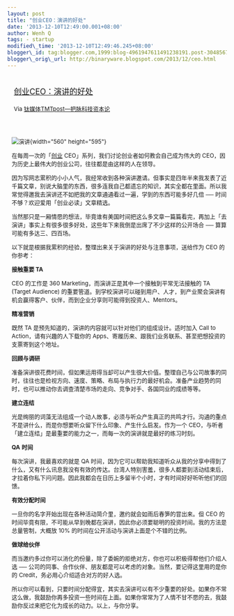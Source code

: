 ```yaml
--- 
layout: post 
title: "创业CEO：演讲的好处" 
date: '2013-12-10T12:49:00.001+08:00' 
author: Wenh Q
tags: - startup
modified\_time: '2013-12-10T12:49:46.245+08:00' 
blogger\_id: tag:blogger.com,1999:blog-4961947611491238191.post-3048567912874440870
blogger\_orig\_url: http://binaryware.blogspot.com/2013/12/ceo.html
---
```

<div style="margin: 10px; padding: 5px;">

<div style="font-size: 18px;">

[创业CEO：演讲的好处](http://www.tmtpost.com/82680.html)

</div>

<div style="font-size: 13px;">

Via [钛媒体TMTpost—把脉科技资本论](http://www.tmtpost.com/)

</div>

</div>

<div style="font-size: 13px; padding: 15px 0 10px 10px;">

![演讲](http://www.tmtpost.com/wp-content/uploads/2013/12/138658321910-560x595.jpg "演讲"){width="560"
height="595"}

<div align="left">

在每周一次的「[创业](http://www.tmtpost.com/tag/chuangye "查看 创业 中的全部文章")
CEO」系列，我们讨论创业者如何教会自己成为伟大的
CEO，因为历史上最伟大的创业公司，往往都是由这样的人在领导。

</div>

<div align="left">

因为写网志累积的小小人气，我经常收到各种演讲邀请。但事实是四年半来我发表了近千篇文章，别说大脑里的东西，很多连我自己都遗忘的知识，其实全都在里面。所以我常觉得邀我去演讲还不如把我的文章通通看过一遍，学到的东西可能多好几倍
── 时间不够？欢迎爱用「创业必读」文章精选。

</div>

<div align="left">

当然那只是一厢情愿的想法，毕竟谁有美国时间把这么多文章一篇篇看完，再加上「去演讲」事实上有很多很多好处，这些年下来我倒是出席了不少这样的公开场合 ──
算算可能有多达三、四百场。

</div>

<div align="left">

以下就是根据我累积的经验，整理出来关于演讲的好处与注意事项，送给作为 CEO
的你参考：

</div>

<div align="left">

**接触重要 TA**

</div>

<div align="left">

CEO 的工作是 360 Marketing，而演讲正是其中一个接触到平常无法接触的 TA
(Target Audience)
的重要管道。到学校演讲可以碰到用户、人才，到产业聚会演讲有机会赢得客户、伙伴，而到企业分享则可能得到投资人、Mentors。

</div>

<div align="left">

**精准营销**

</div>

<div align="left">

既然 TA 是预先知道的，演讲的内容就可以针对他们的组成设计。适时加入 Call
to Action，请有兴趣的人下载你的
Apps、寄履历来、跟我们业务联系、甚至把想投资的支票寄到这个地址。

</div>

<div align="left">

**回顾与调研**

</div>

<div align="left">

准备演讲很花费时间，但如果运用得当却可以产生很大价值。整理自己与公司故事的同时，往往也是检视方向、速度、策略、布局与执行力的最好机会。准备产业趋势的同时，也可以推动你去调查清楚市场的走向、竞争对手、各国同业的成绩等等。

</div>

<div align="left">

**建立连结**

</div>

<div align="left">

光是绚丽的词藻无法组成一个动人故事，必须与听众产生真正的共鸣才行。沟通的重点不是讲什么，而是你想要听众留下什么印象、产生什么启发。作为一个
CEO，与听者「建立连结」是最重要的能力之一，而每一次的演讲就是最好的练习时刻。

</div>

<div align="left">

**QA** **时间**

</div>

<div align="left">

每次演讲，我最喜欢的就是 QA
时间，因为它可以帮助我知道听众从我的分享中得到了什么，又有什么讯息我没有有效的传达。台湾人特别害羞，很多人都要到活动结束后，才拉着你私下问问题。因此我都会在日历上多留半个小时，才有时间好好听听他们的回馈。

</div>

<div align="left">

**有效分配时间**

</div>

<div align="left">

一旦你的名字开始出现在各种活动简介里，邀约就会如雨后春笋的冒出来。但 CEO
的时间毕竟有限，不可能从早到晚都在演讲，因此你必须要聪明的投资时间。我的方法是总量管制，大概放
10% 的时间在公开活动与演讲上面是个不错的比例。

</div>

<div align="left">

**做球给伙伴**

</div>

<div align="left">

而当邀约多过你可以消化的份量，除了委婉的拒绝对方，你也可以积极得帮他们介绍人选
──
公司的同事、合作伙伴、朋友都是可以考虑的对象。当然，要记得这里用的是你的
Credit，务必用心介绍适合对方的好人选。

</div>

<div align="left">

所以你可以看到，只要时间分配得宜，其实去演讲可以有不少重要的好处。如果你不常这么做，我鼓励你再多投资一些时间在上面。如果你常常为了人情不甘不愿的去，我鼓励你反过来把它化为成长的动力。以上，与你分享。

</div>

</div>
